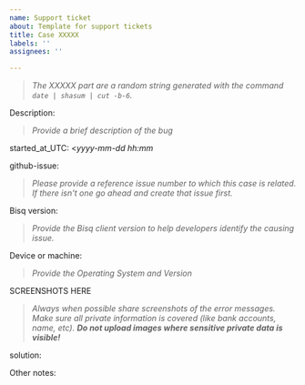 ```yaml
---
name: Support ticket
about: Template for support tickets
title: Case XXXXX
labels: ''
assignees: ''

---
```


>_The XXXXX part are a random string generated with the command `date | shasum | cut -b-6`._



Description:

>_Provide a brief description of the bug_


started_at_UTC:
<_yyyy-mm-dd hh:mm_


github-issue:
>_Please provide a reference issue number to which this case is related. If there isn't one go ahead and create that issue first._


Bisq version:
>_Provide the Bisq client version to help developers identify the causing issue._


Device or machine:
>_Provide the Operating System and Version_


SCREENSHOTS HERE

>_Always when possible share screenshots of the error messages. Make sure all private information is covered (like bank accounts, name, etc). **Do not upload images where sensitive private data is visible!**_

solution:

Other notes:
